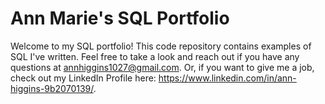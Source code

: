# Ann Marie's SQL Portfolio

Welcome to my SQL portfolio! This code repository contains examples of SQL I've written. Feel free to take a look and reach out if you have any questions at annhiggins1027@gmail.com. Or, if you want to give me a job, check out my LinkedIn Profile here: https://www.linkedin.com/in/ann-higgins-9b2070139/.
